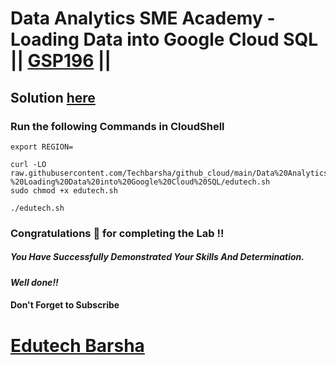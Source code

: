 # Data Analytics SME Academy - Loading Data into Google Cloud SQL || [GSP196](https://www.cloudskillsboost.google/focuses/1157?parent=catalog) ||

## Solution [here](https://youtu.be/Hlm75WgMpko)

### Run the following Commands in CloudShell

```
export REGION=
```
```
curl -LO raw.githubusercontent.com/Techbarsha/github_cloud/main/Data%20Analytics%20SME%20Academy%20-%20Loading%20Data%20into%20Google%20Cloud%20SQL/edutech.sh
sudo chmod +x edutech.sh

./edutech.sh
```

### Congratulations 🎉 for completing the Lab !!

##### *You Have Successfully Demonstrated Your Skills And Determination.*

#### *Well done!!*

#### Don't Forget to Subscribe

# [Edutech Barsha](https://www.youtube.com/@edutechbarsha)
